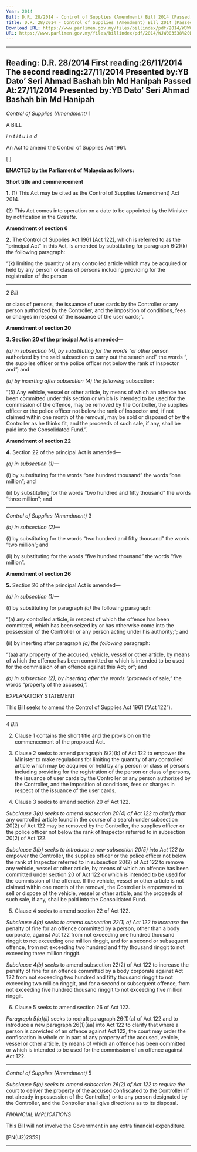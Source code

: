 ```yaml
---
Year: 2014
Bill: D.R. 28/2014 - Control of Supplies (Amendment) Bill 2014 (Passed)
Title: D.R. 28/2014 - Control of Supplies (Amendment) Bill 2014 (Passed)
Download URL: https://www.parlimen.gov.my/files/billindex/pdf/2014/WJW003538%20DR28%20BI.pdf
URL: https://www.parlimen.gov.my/files/billindex/pdf/2014/WJW003538%20DR28%20BI.pdf
---
```

---
Reading:
D.R. 28/2014
First reading:26/11/2014
The second reading:27/11/2014
Presented by:YB Dato’ Seri Ahmad Bashah bin Md Hanipah
Passed At:27/11/2014
Presented by:YB Dato’ Seri Ahmad Bashah bin Md Hanipah
---

_Control of Supplies (Amendment)_ 1

A BILL

_i n t i t u l e d_

An Act to amend the Control of Supplies Act 1961.

[ ]

**ENACTED by the Parliament of Malaysia as follows:**

**Short title and commencement**

**1.** (1) This Act may be cited as the Control of Supplies (Amendment)
Act 2014.

(2) This Act comes into operation on a date to be appointed
by the Minister by notification in the _Gazette._

**Amendment of section 6**

**2.** The Control of Supplies Act 1961 [Act 122], which is referred
to as the “principal Act” in this Act, is amended by substituting
for paragraph 6(2)(k) the following paragraph:

“(k) limiting the quantity of any controlled article which may
be acquired or held by any person or class of persons
including providing for the registration of the person


-----

2 _Bill_

or class of persons, the issuance of user cards by the
Controller or any person authorized by the Controller,
and the imposition of conditions, fees or charges in
respect of the issuance of the user cards;”.

**Amendment of section 20**

**3. Section 20 of the principal Act is amended—**

_(a) in subsection (4), by substituting for the words “or other_
person authorized by the said subsection to carry out
the search and” the words “, the supplies officer or the
police officer not below the rank of Inspector and”;
and

_(b) by inserting after subsection (4) the following_
subsection:

“(5) Any vehicle, vessel or other article, by
means of which an offence has been committed
under this section or which is intended to be used
for the commission of the offence, may be removed
by the Controller, the supplies officer or the police
officer not below the rank of Inspector and, if not
claimed within one month of the removal, may be
sold or disposed of by the Controller as he thinks
fit, and the proceeds of such sale, if any, shall be
paid into the Consolidated Fund.”.

**Amendment of section 22**

**4.** Section 22 of the principal Act is amended—

_(a) in subsection (1)—_

(i) by substituting for the words “one hundred thousand”
the words “one million”; and

(ii) by substituting for the words “two hundred and
fifty thousand” the words “three million”; and


-----

_Control of Supplies (Amendment)_ 3

_(b) in subsection (2)—_

(i) by substituting for the words “two hundred and
fifty thousand” the words “two million”; and

(ii) by substituting for the words “five hundred thousand”
the words “five million”.

**Amendment of section 26**

**5.** Section 26 of the principal Act is amended—

_(a) in subsection (1)—_

(i) by substituting for paragraph _(a)_ the following
paragraph:

“(a) any controlled article, in respect of which
the offence has been committed, which
has been seized by or has otherwise come
into the possession of the Controller or
any person acting under his authority;”;
and

(ii) by inserting after paragraph _(a) the following_
paragraph:

“(aa) any property of the accused, vehicle, vessel
or other article, by means of which the
offence has been committed or which is
intended to be used for the commission
of an offence against this Act; or”; and

_(b) in subsection (2), by inserting after the words “proceeds_
of sale,” the words “property of the accused,”.

EXPLANATORY STATEMENT

This Bill seeks to amend the Control of Supplies Act 1961 (“Act 122”).


-----

4 _Bill_

2. Clause 1 contains the short title and the provision on the commencement
of the proposed Act.

3. Clause 2 seeks to amend paragraph 6(2)(k) of Act 122 to empower the
Minister to make regulations for limiting the quantity of any controlled article
which may be acquired or held by any person or class of persons including
providing for the registration of the person or class of persons, the issuance
of user cards by the Controller or any person authorized by the Controller,
and the imposition of conditions, fees or charges in respect of the issuance
of the user cards.

4. Clause 3 seeks to amend section 20 of Act 122.

_Subclause 3(a) seeks to amend subsection 20(4) of Act 122 to clarify that_
any controlled article found in the course of a search under subsection 20(2)
of Act 122 may be removed by the Controller, the supplies officer or the
police officer not below the rank of Inspector referred to in subsection 20(2)
of Act 122.

_Subclause 3(b) seeks to introduce a new subsection 20(5) into Act 122 to_
empower the Controller, the supplies officer or the police officer not below
the rank of Inspector referred to in subsection 20(2) of Act 122 to remove
any vehicle, vessel or other article, by means of which an offence has been
committed under section 20 of Act 122 or which is intended to be used for
the commission of the offence. If the vehicle, vessel or other article is not
claimed within one month of the removal, the Controller is empowered to sell
or dispose of the vehicle, vessel or other article, and the proceeds of such
sale, if any, shall be paid into the Consolidated Fund.

5. Clause 4 seeks to amend section 22 of Act 122.

_Subclause 4(a) seeks to amend subsection 22(1) of Act 122 to increase_
the penalty of fine for an offence committed by a person, other than a body
corporate, against Act 122 from not exceeding one hundred thousand ringgit
to not exceeding one million ringgit, and for a second or subsequent offence,
from not exceeding two hundred and fifty thousand ringgit to not exceeding
three million ringgit.

_Subclause_ _4(b) seeks_ to amend subsection 22(2) of Act 122 to increase the
penalty of fine for an offence committed by a body corporate against Act 122
from not exceeding two hundred and fifty thousand ringgit to not exceeding
two million ringgit, and for a second or subsequent offence, from not exceeding
five hundred thousand ringgit to not exceeding five million ringgit.

6. Clause 5 seeks to amend section 26 of Act 122.

_Paragraph 5(a)(ii)_ seeks to redraft paragraph 26(1)(a) of Act 122 and
to introduce a new paragraph 26(1)(aa) into Act 122 to clarify that where a
person is convicted of an offence against Act 122, the court may order the
confiscation in whole or in part of any property of the accused, vehicle, vessel
or other article, by means of which an offence has been committed or which
is intended to be used for the commission of an offence against Act 122.


-----

_Control of Supplies (Amendment)_ 5

_Subclause 5(b) seeks to amend subsection 26(2) of Act 122 to require the_
court to deliver the property of the accused confiscated to the Controller
(if not already in possession of the Controller) or to any person designated by
the Controller, and the Controller shall give directions as to its disposal.

_FINANCIAL IMPLICATIONS_

This Bill will not involve the Government in any extra financial
expenditure.

[PN(U2)2959]


-----

